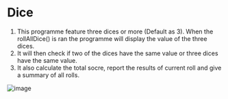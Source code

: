 # Dice
 1. This programme feature three dices or more (Default as 3). When the rollAllDice() is ran the programme will display the value of the three dices.
 2. It will then check if two of the dices have the same value or three dices have the same value.
 3. It also calculate the total socre, report the results of current roll and give a summary of all rolls.

![image](https://github.com/wei-hei-nip/Dice-Game/assets/61151212/0039faa3-4b96-4184-9d3a-73fbc225af1a)
